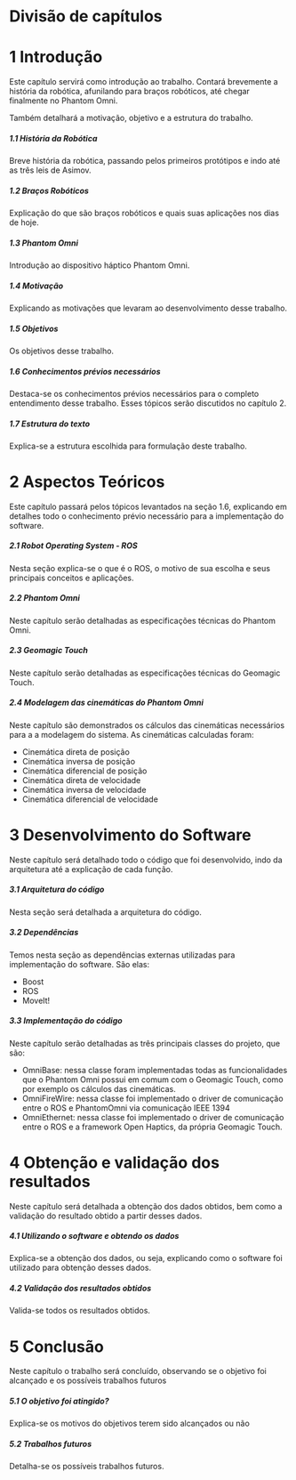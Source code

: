 # Divisão de capítulos

# 1 Introdução
Este capítulo servirá como introdução ao trabalho. Contará brevemente a história da robótica, afunilando para braços robóticos, até chegar finalmente no Phantom Omni. 

Também detalhará a motivação, objetivo e a estrutura do trabalho.

##### 1.1 História da Robótica
Breve história da robótica, passando pelos primeiros protótipos e indo até as três leis de Asimov.

##### 1.2 Braços Robóticos
Explicação do que são braços robóticos e quais suas aplicações nos dias de hoje.

##### 1.3 Phantom Omni
Introdução ao dispositivo háptico Phantom Omni.

##### 1.4 Motivação
Explicando as motivações que levaram ao desenvolvimento desse trabalho.

##### 1.5 Objetivos
Os objetivos desse trabalho.

##### 1.6 Conhecimentos prévios necessários
Destaca-se os conhecimentos prévios necessários para o completo entendimento desse trabalho. Esses tópicos serão discutidos no capítulo 2.

##### 1.7 Estrutura do texto
Explica-se a estrutura escolhida para formulação deste trabalho.

# 2 Aspectos Teóricos
Este capítulo passará pelos tópicos levantados na seção 1.6, explicando em detalhes todo o conhecimento prévio necessário para a implementação do software.


##### 2.1 Robot Operating System - ROS
Nesta seção explica-se o que é o ROS, o motivo de sua escolha e seus principais conceitos e aplicações.

##### 2.2 Phantom Omni
Neste capítulo serão detalhadas as especificações técnicas do Phantom Omni.
##### 2.3 Geomagic Touch
Neste capítulo serão detalhadas as especificações técnicas do Geomagic Touch.
##### 2.4 Modelagem das cinemáticas do Phantom Omni
Neste capítulo são demonstrados os cálculos das cinemáticas necessários para a a modelagem do sistema.
As cinemáticas calculadas foram:
- Cinemática direta de posição
- Cinemática inversa de posição
- Cinemática diferencial de posição
- Cinemática direta de velocidade
- Cinemática inversa de velocidade
- Cinemática diferencial de velocidade

# 3 Desenvolvimento do Software
Neste capítulo será detalhado todo o código que foi desenvolvido, indo da arquitetura até a explicação de cada função.

##### 3.1 Arquitetura do código
Nesta seção será detalhada a arquitetura do código.

##### 3.2 Dependências
Temos nesta seção as dependências externas utilizadas para implementação do software. São elas:

- Boost
- ROS
- MoveIt!

##### 3.3 Implementação do código
Neste capítulo serão detalhadas as três principais classes do projeto, que são:

- OmniBase: nessa classe foram implementadas todas as funcionalidades que o Phantom Omni possui em comum com o Geomagic Touch, como por exemplo os cálculos das cinemáticas.
- OmniFireWire: nessa classe foi implementado o driver de comunicação entre o ROS e PhantomOmni via comunicação IEEE 1394
- OmniEthernet: nessa classe foi implementado o driver de comunicação entre o ROS e a framework Open Haptics, da própria Geomagic Touch.

# 4 Obtenção e validação dos resultados
Neste capítulo será detalhada a obtenção dos dados obtidos, bem como a validação do resultado obtido a partir desses dados.

##### 4.1 Utilizando o software e obtendo os dados
Explica-se a obtenção dos dados, ou seja, explicando como o software foi utilizado para obtenção desses dados.

##### 4.2 Validação dos resultados obtidos
Valida-se todos os resultados obtidos.

# 5 Conclusão

Neste capítulo o trabalho será concluído, observando se o objetivo foi alcançado e os possíveis trabalhos futuros 

##### 5.1 O objetivo foi atingido?
Explica-se os motivos do objetivos terem sido alcançados ou não

##### 5.2 Trabalhos futuros
Detalha-se os possíveis trabalhos futuros.